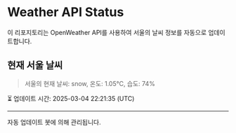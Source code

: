 
# Weather API Status

이 리포지토리는 OpenWeather API를 사용하여 서울의 날씨 정보를 자동으로 업데이트합니다.

## 현재 서울 날씨
> 서울의 현재 날씨: snow, 온도: 1.05°C, 습도: 74%

⏳ 업데이트 시간: 2025-03-04 22:21:35 (UTC)

---
자동 업데이트 봇에 의해 관리됩니다.
